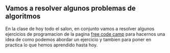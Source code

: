 ## Vamos a resolver algunos problemas de algoritmos

En la clase de hoy todo el salon, en conjunto vamos a resolver algunos ejercicios de programacion de la pagina [free code camp](https://www.freecodecamp.org/learn/javascript-algorithms-and-data-structures/#intermediate-algorithm-scripting) para hacernos una idea de como podemos abordar un ejercicio y tambien para poner en practica lo que hemos aprendido hasta hoy.
